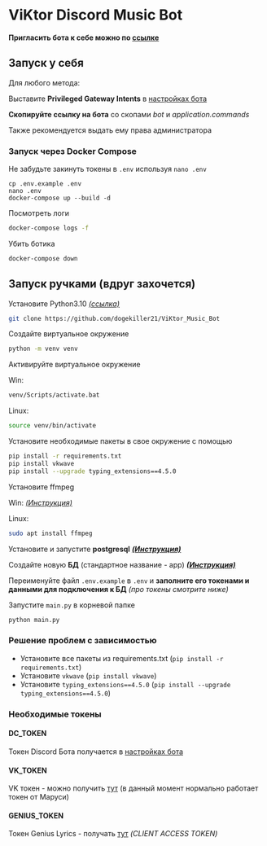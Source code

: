 # ViKtor Discord Music Bot

**Пригласить бота к себе можно по [ссылке](https://discord.com/api/oauth2/authorize?client_id=821326877213327371&permissions=8&scope=bot%20applications.commands)**


## Запуск у себя

Для любого метода:

Выставите **Privileged Gateway Intents** в [настройках бота](https://discord.com/developers/applications/)

**Скопируйте ссылку на бота** со скопами *bot* и *application.commands*

Также рекомендуется выдать ему права администратора


### Запуск через Docker Compose

Не забудьте закинуть токены в `.env` используя `nano .env`

```back
cp .env.example .env
nano .env
docker-compose up --build -d
```

Посмотреть логи
```bash
docker-compose logs -f
```

Убить ботика
```bash
docker-compose down
```

## Запуск ручками (вдруг захочется)

Установите Python3.10 [*(ссылка)*](https://www.python.org/downloads/)
```bash
git clone https://github.com/dogekiller21/ViKtor_Music_Bot
```

Создайте виртуальное окружение
```bash
python -m venv venv
```

Активируйте виртуальное окружение

Win:
```cmd
venv/Scripts/activate.bat
```

Linux:
```bash
source venv/bin/activate
```

Установите необходимые пакеты в свое окружение с помощью
```bash
pip install -r requirements.txt
pip install vkwave
pip install --upgrade typing_extensions==4.5.0
```

Установите ffmpeg

Win: [*(Инструкция)*](https://phoenixnap.com/kb/ffmpeg-windows)

Linux:
```bash
sudo apt install ffmpeg
```

Установите и запустите **postgresql** [_**(Инструкция)**_](https://www.postgresql.org/download/)

Создайте новую **БД** (стандартное название - app) [_**(Инструкция)**_](https://postgrespro.ru/docs/postgresql/9.5/manage-ag-createdb)

Переименуйте файл `.env.example` в `.env` и **заполните его токенами и данными для подключения к БД** *(про токены смотрите ниже)*

Запустите `main.py` в корневой папке
```bash
python main.py
```

### Решение проблем с зависимостью
* Установите все пакеты из requirements.txt (`pip install -r requirements.txt`)
* Установите `vkwave` (`pip install vkwave`)
* Установите `typing_extensions==4.5.0` (`pip install --upgrade typing_extensions==4.5.0`)

### Необходимые токены

#### DC_TOKEN
Токен Discord Бота получается в [настройках бота](https://discord.com/developers/applications/)
#### VK_TOKEN
VK токен - можно получить [тут](https://vkhost.github.io/) (в данный момент нормально работает токен от Маруси)
#### GENIUS_TOKEN
Токен Genius Lyrics - получать [тут](https://genius.com/api-clients) *(CLIENT ACCESS TOKEN)*
